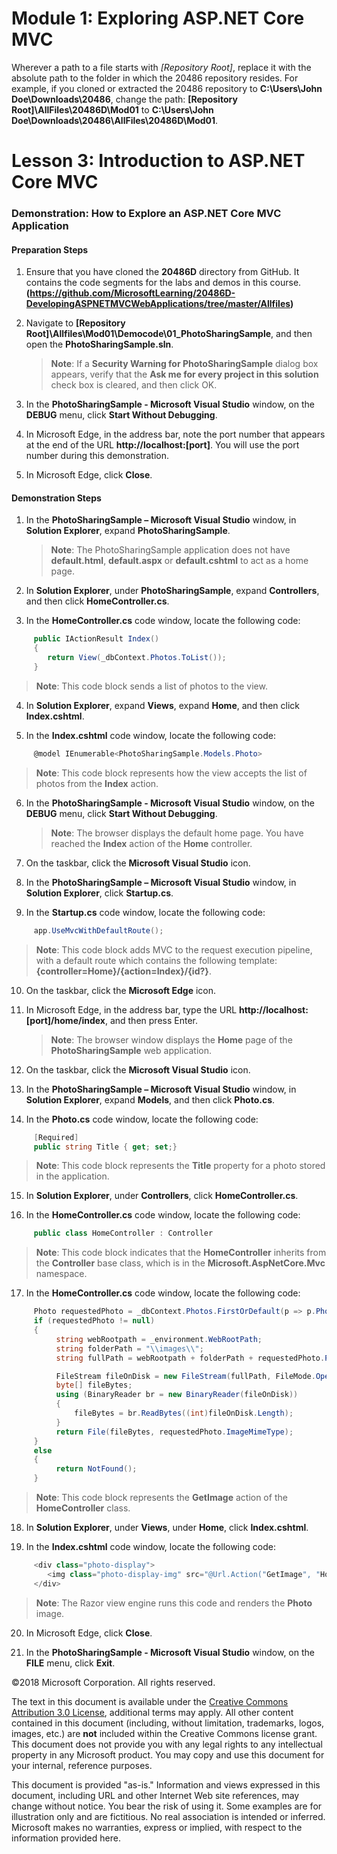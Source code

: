 # Module 1: Exploring ASP.NET Core MVC

Wherever a path to a file starts with *[Repository Root]*, replace it with the absolute path to the folder in which the 20486 repository resides. For example, if you cloned or extracted the 20486 repository to **C:\Users\John Doe\Downloads\20486**, change the path: **[Repository Root]\AllFiles\20486D\Mod01** to **C:\Users\John Doe\Downloads\20486\AllFiles\20486D\Mod01**.

# Lesson 3: Introduction to ASP.NET Core MVC 

### Demonstration: How to Explore an ASP.NET Core MVC Application

#### Preparation Steps 

1. Ensure that you have cloned the **20486D** directory from GitHub. It contains the code segments for the labs and demos in this course.
**(https://github.com/MicrosoftLearning/20486D-DevelopingASPNETMVCWebApplications/tree/master/Allfiles)**

2. Navigate to **[Repository Root]\Allfiles\Mod01\Democode\01_PhotoSharingSample**, and then open the **PhotoSharingSample.sln**.

    >**Note**: If a **Security Warning for PhotoSharingSample** dialog box appears, verify that the **Ask me for every project in this solution** check box is cleared, and then click OK.

3. In the **PhotoSharingSample - Microsoft Visual Studio** window, on the **DEBUG** menu, click **Start Without Debugging**.

4. In Microsoft Edge, in the address bar, note the port number that appears at the end of the URL **http://localhost:[port]**. You will use the port number during this demonstration.

5. In Microsoft Edge, click **Close**.

#### Demonstration Steps

1. In the **PhotoSharingSample – Microsoft Visual Studio** window, in **Solution Explorer**, expand **PhotoSharingSample**.

    >**Note**: The PhotoSharingSample application  does not have **default.html**, **default.aspx** or **default.cshtml** to act as a home page.

2. In **Solution Explorer**, under **PhotoSharingSample**, expand **Controllers**, and then click **HomeController.cs**.

3. In the **HomeController.cs** code window, locate the following code:
  ```cs
       public IActionResult Index()
       {
          return View(_dbContext.Photos.ToList());
       }
```

>**Note**: This code block sends a list of photos to the view. 

4. In **Solution Explorer**, expand **Views**, expand **Home**, and then click **Index.cshtml**.

5. In the **Index.cshtml** code window, locate the following code:
  ```cs
       @model IEnumerable<PhotoSharingSample.Models.Photo>
```

>**Note**: This code block represents how the view accepts the list of photos from the **Index** action.

6. In the **PhotoSharingSample - Microsoft Visual Studio** window, on the **DEBUG** menu, click **Start Without Debugging**.

    >**Note**: The browser displays the default home page. You have reached the **Index** action of the **Home** controller.  
    
7. On the taskbar, click the **Microsoft Visual Studio** icon.

8. In the **PhotoSharingSample – Microsoft Visual Studio** window, in **Solution Explorer**, click **Startup.cs**.

9. In the **Startup.cs** code window, locate the following code:
  ```cs
       app.UseMvcWithDefaultRoute();
```

>**Note**: This code block adds MVC to the request execution pipeline, with a default route which contains the following template: **{controller=Home}/{action=Index}/{id?}**.

10. On the taskbar, click the **Microsoft Edge** icon.

11. In Microsoft Edge, in the address bar, type the URL **http://localhost:[port]/home/index**, and then press Enter.

    >**Note**: The browser window displays the **Home** page of the **PhotoSharingSample** web application.

12. On the taskbar, click the **Microsoft Visual Studio** icon.

13. In the **PhotoSharingSample – Microsoft Visual Studio** window, in **Solution Explorer**, expand **Models**, and then click **Photo.cs**.

14. In the **Photo.cs** code window, locate the following code:
  ```cs
       [Required]
       public string Title { get; set;}
```

>**Note**: This code block represents the **Title** property for a photo stored in the application.

15. In **Solution Explorer**, under **Controllers**, click **HomeController.cs**.

16. In the **HomeController.cs** code window, locate the following code:
  ```cs
       public class HomeController : Controller
```

>**Note**: This code block indicates that the **HomeController** inherits from the **Controller** base class, which is in the **Microsoft.AspNetCore.Mvc** namespace.

17. In the **HomeController.cs** code window, locate the following code:
  ```cs
       Photo requestedPhoto = _dbContext.Photos.FirstOrDefault(p => p.PhotoID == PhotoId);
       if (requestedPhoto != null)
       {
            string webRootpath = _environment.WebRootPath;
            string folderPath = "\\images\\";
            string fullPath = webRootpath + folderPath + requestedPhoto.PhotoFileName;

            FileStream fileOnDisk = new FileStream(fullPath, FileMode.Open);
            byte[] fileBytes;
            using (BinaryReader br = new BinaryReader(fileOnDisk))
            {
                fileBytes = br.ReadBytes((int)fileOnDisk.Length);
            }
            return File(fileBytes, requestedPhoto.ImageMimeType);
       }
       else
       {
            return NotFound();
       }
```

>**Note**: This code block represents the **GetImage** action of the **HomeController** class.

18. In **Solution Explorer**, under **Views**, under **Home**, click **Index.cshtml**.

19. In the **Index.cshtml** code window, locate the following code:

  ```cs
       <div class="photo-display">
          <img class="photo-display-img" src="@Url.Action("GetImage", "Home", new { PhotoId = item.PhotoID })" />
       </div>
```

>**Note**: The Razor view engine runs this code and renders the **Photo** image.

20. In Microsoft Edge, click **Close**.

21. In the **PhotoSharingSample - Microsoft Visual Studio** window, on the **FILE** menu, click **Exit**.

©2018 Microsoft Corporation. All rights reserved.

The text in this document is available under the  [Creative Commons Attribution 3.0 License](https://creativecommons.org/licenses/by/3.0/legalcode), additional terms may apply. All other content contained in this document (including, without limitation, trademarks, logos, images, etc.) are  **not**  included within the Creative Commons license grant. This document does not provide you with any legal rights to any intellectual property in any Microsoft product. You may copy and use this document for your internal, reference purposes.

This document is provided &quot;as-is.&quot; Information and views expressed in this document, including URL and other Internet Web site references, may change without notice. You bear the risk of using it. Some examples are for illustration only and are fictitious. No real association is intended or inferred. Microsoft makes no warranties, express or implied, with respect to the information provided here.